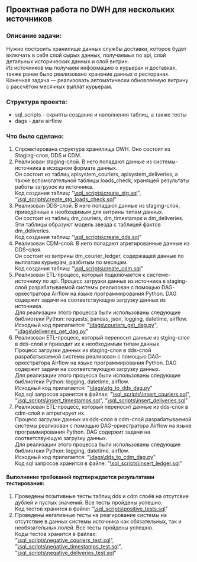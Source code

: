 ## Проектная работа по DWH для нескольких источников

### Описание задачи:
Нужно построить хранилище данных службы доставки, которое будет включать в себя слой сырых данных, получаемых по api, слой детальных исторических данных и слой витрин.\
Из источников мы получаем информацию о курьерах и доставках, также ранее было реализовано хранение данных о ресторанах.\
Конечная задача — реализовать автоматически обновляемую витрину с рассчётом месячных выплат курьерам.

### Структура проекта:
* sql_scripts - скрипты создания и наполнения таблиц, а также тесты
* dags - даги airflow

### Что было сделано:
1. Спроектирована структура хранилища DWH. Оно состоит из Staging-слоя, DDS и CDM.
2. Реализован staging-слой. В него попадают данные из системы-источника в исходном формате данных.\
Он состоит из таблиц apisystem_couriers, apisystem_deliveries, а также вспомогательной таблицы loads_check, хранящей результаты работы загрузок из источника.\
Код создания таблиц: "[\sql_scripts\create_stg.sql](https://github.com/PonomarevVladimir/Portfolio/blob/main/dwh_project/sql_scripts/create_stg.sql)", "[\sql_scripts\create_stg_loads_check.sql](https://github.com/PonomarevVladimir/Portfolio/blob/main/dwh_project/sql_scripts/create_stg_loads_check.sql)"
3. Реализован DDS-слой. В него попадают данные из staging-слоя, приведённые к необходимым для витрины типам данных.\
Он состоит из таблиц dm_couriers, dm_timestamps и dm_deliveries. Эти таблицы образуют модель звезда с таблицей фактов dm_deliveries.\
Код создания таблиц: "[\sql_scripts\create_dds.sql](https://github.com/PonomarevVladimir/Portfolio/blob/main/dwh_project/sql_scripts/create_dds.sql)"
4. Реализован CDM-слой. В него попадают агрегированные данные из DDS-слоя.\
Он состоит из витрины dm_courier_ledger, содержащей данные по выплатам курьерам, разбитым по месяцам.\
Код создания таблиц: "[\sql_scripts\create_cdm.sql](https://github.com/PonomarevVladimir/Portfolio/blob/main/dwh_project/sql_scripts/create_cdm.sql)"
5. Реализован ETL-процесс, который подключается к системе-источнику по api. Процесс загрузки данных из источника в staging-слой разрабатываемой системы реализован с помощью DAG-оркестратора Airflow на языке программирования Python. DAG содержит задачи на соответствующую загрузку данных из источника.\
Для реализации этого процесса были использованы следующие библиотеки Python: requests, pandas, json, logging, datetime, airflow.\
Исходный код прилагается: "[\dags\couriers_get_dag.py](https://github.com/PonomarevVladimir/Portfolio/blob/main/dwh_project/dags/couriers_get_dag.py)", "[\dags\deliveries_get_dag.py](https://github.com/PonomarevVladimir/Portfolio/blob/main/dwh_project/dags/deliveries_get_dag.py)"
6. Реализован ETL-процесс, который переносит данные из stging-слоя в dds-слой и приводит их к необходимым типам данных.\
Процесс загрузки данных из staging-слоя в dds-слой разрабатываемой системы реализован с помощью DAG-оркестратора Airflow на языке программирования Python. DAG содержит задачи на соответствующую загрузку данных.\
Для реализации этого процесса были использованы следующие библиотеки Python:  logging, datetime, airflow.\
Исходный код прилагается: "[\dags\stg_to_dds_dag.py](https://github.com/PonomarevVladimir/Portfolio/blob/main/dwh_project/dags/stg_to_dds_dag.py)"\
Код sql запросов хранится в файлах: "[\sql_scripts\insert_couriers.sql](https://github.com/PonomarevVladimir/Portfolio/blob/main/dwh_project/sql_scripts/insert_couriers.sql)", "[\sql_scripts\insert_timestamps.sql](https://github.com/PonomarevVladimir/Portfolio/blob/main/dwh_project/sql_scripts/insert_timestamps.sql)", "[\sql_scripts\insert_deliveries.sql](https://github.com/PonomarevVladimir/Portfolio/blob/main/dwh_project/sql_scripts/insert_deliveries.sql)"
7. Реализован ETL-процесс, который переносит данные из dds-слоя в cdm-слой и аггрегирует их.\
Процесс загрузки данных из dds-слоя в cdm-слой разрабатываемой системы реализован с помощью DAG-оркестратора Airflow на языке программирования Python. DAG содержит задачи на соответствующую загрузку данных.\
Для реализации этого процесса были использованы следующие библиотеки Python:  logging, datetime, airflow.\
Исходный код прилагается: "[\dags\dds_to_cdm_dag.py](https://github.com/PonomarevVladimir/Portfolio/blob/main/dwh_project/dags/dds_to_cdm_dag.py)"\
Код sql запросов хранится в файле: "[\sql_scripts\insert_ledger.sql](https://github.com/PonomarevVladimir/Portfolio/blob/main/dwh_project/sql_scripts/insert_ledger.sql)"

#### Выполнение требований подтверждается результатами тестирования: #
1. Проведены позитивные тесты таблиц dds и cdm слоёв на отсутсвие дублей и пустых значений. Все тесты пройдены успешно.\
Код тестов хранится в файле: "[\sql_scripts\positive_tests.sql](https://github.com/PonomarevVladimir/Portfolio/blob/main/dwh_project/sql_scripts/positive_tests.sql)"
2. Проведены негативные тесты на реагирование системы на отсутствие в данных системы источника как обязательных, так и необязательных полей. Все тесты пройдены успешно.\
Коды тестов хранится в файлах: "[\sql_scripts\negative_couriers_test.sql](https://github.com/PonomarevVladimir/Portfolio/blob/main/dwh_project/sql_scripts/negative_couriers_test.sql)", "[\sql_scripts\negative_timestamps_test.sql](https://github.com/PonomarevVladimir/Portfolio/blob/main/dwh_project/sql_scripts/negative_timestamps_test.sql)", "[\sql_scripts\negative_deliveries_test.sql](https://github.com/PonomarevVladimir/Portfolio/blob/main/dwh_project/sql_scripts/negative_deliveries_test.sql)"
